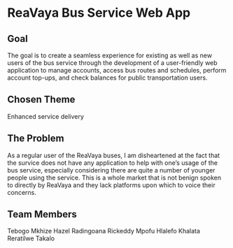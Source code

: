 # ReaVaya Bus Service Web App

## Goal
The goal is to create a seamless experience for existing as well as new users of the bus service through the development of a user-friendly web application to manage accounts, access bus routes and schedules, perform account top-ups, and check balances for public transportation users.

## Chosen Theme
Enhanced service delivery

## The Problem
As a regular user of the ReaVaya buses, I am disheartened at the fact that the survice does not have any application to help with one’s usage of the bus service, especially considering there are quite a number of younger people using the service. This is a whole market that is not benign spoken to directly by ReaVaya and they lack platforms upon which to voice their concerns.

## Team Members
Tebogo Mkhize
Hazel Radingoana
Rickeddy Mpofu
Hlalefo Khalata
Reratilwe Takalo
